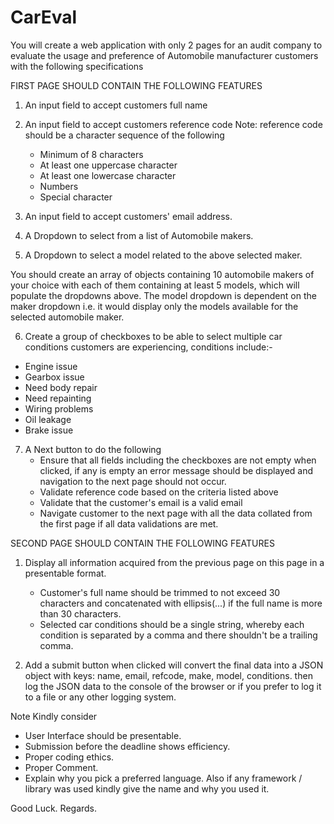 # CarEval
You will create a web application with only 2 pages for an audit company to evaluate the usage and preference of  Automobile manufacturer customers with the following specifications

FIRST PAGE SHOULD CONTAIN THE FOLLOWING FEATURES
1. An input field to accept customers full name

2. An input field to accept customers reference code
    Note: reference code should be a character sequence of the following
    * Minimum of 8 characters
    * At least one uppercase character
    * At least one lowercase character
    * Numbers
    * Special character
   
3. An input field to accept customers' email address.  

4. A Dropdown  to select from a list of Automobile makers.

5. A Dropdown to select a model related to the above selected maker.

You should create an array of objects containing 10 automobile makers of your choice with each of them containing at least 5 models, which will populate the dropdowns above. The model dropdown is dependent on the maker dropdown i.e. it would display only the models available for the selected automobile maker.

6. Create a group of checkboxes to be able to select multiple car conditions customers are experiencing, conditions include:-
 * Engine issue
 * Gearbox issue
 * Need body repair
 * Need repainting
 * Wiring problems
 * Oil leakage
 * Brake issue

7. A Next button to do the following 
    * Ensure that all fields including the checkboxes are not empty when clicked, if any is empty an error message should be displayed and navigation to the next page should not occur.
    * Validate reference code based on the criteria listed above
    * Validate that the customer's email is a valid email
    * Navigate customer to the next page with all the data collated from the first page if all data validations are met.

  SECOND PAGE SHOULD CONTAIN THE FOLLOWING FEATURES  
1. Display all information acquired from the previous page on this page in a presentable format.
      * Customer's full name should be trimmed to not exceed 30 characters and concatenated with ellipsis(...) if the full name is more than 30 characters.
      *  Selected car conditions should be a single string, whereby each condition is separated by a comma and there shouldn't be a trailing comma.

2. Add a submit button when clicked will convert the final data into a JSON object with keys: name, email, refcode, make, model, conditions.
then log the JSON data to the console of the browser or if you prefer to log it to a file or any other logging system.

Note
Kindly consider
- User Interface should be presentable.
- Submission before the deadline shows efficiency.
- Proper coding ethics.
- Proper Comment.
- Explain why you pick a preferred language.  Also if any framework / library was used kindly give the name and why you used it.

Good Luck.
Regards.
